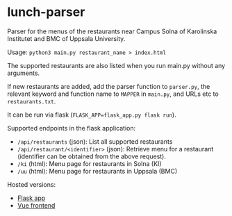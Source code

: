 lunch-parser
============

Parser for the menus of the restaurants near Campus Solna of Karolinska Institutet and BMC of Uppsala University.

Usage: `python3 main.py restaurant_name > index.html`

The supported restaurants are also listed when you run main.py without any arguments.

If new restaurants are added, add the parser function to `parser.py`, the relevant keyword and function name to `MAPPER` in `main.py`, and URLs etc to `restaurants.txt`.

It can be run via flask (`FLASK_APP=flask_app.py flask run`).

Supported endpoints in the flask application:

- `/api/restaurants` (json): List all supported restaurants
- `/api/restaurant/<identifier>` (json): Retrieve menu for a restaurant (identifier can be obtained from the above request).
- `/ki` (html): Menu page for restaurants in Solna (KI)
- `/uu` (html): Menu page for restaurants in Uppsala (BMC)

Hosted versions:

- [Flask app](http://scilifelab-lunches.herokuapp.com/)
- [Vue frontend](http://talavis.eu/menu/)
